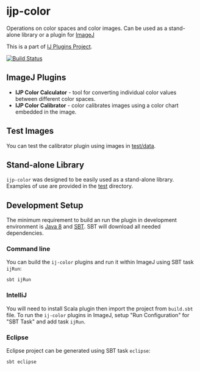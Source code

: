 ijp-color
=========

Operations on color spaces and color images. Can be used as a stand-alone library or a plugin for [ImageJ](http://rsb.info.nih.gov/ij)

This is a part of [IJ Plugins Project](http://ij-plugins.sourceforge.net/).

[![Build Status](https://travis-ci.org/ij-plugins/ijp-color.svg?branch=develop)](https://travis-ci.org/ij-plugins/ijp-color)


ImageJ Plugins
--------------

* __IJP Color Calculator__ - tool for converting individual color values between different color spaces.
* __IJP Color Calibrator__ - color calibrates images using a color chart embedded in the image.


Test Images
-----------

You can test the calibrator plugin using images in [test/data](test/data).


Stand-alone Library
-------------------

`ijp-color` was designed to be easily used as a stand-alone library. Examples of use are provided in the [test](src/main/test/scala/net/ij/ij_plugins/color) directory.


Development Setup
-----------------

The minimum requirement to build an run the plugin in development environment is [Java 8](java.oracle.com) and [SBT](http://www.scala-sbt.org/). SBT will download all needed dependencies.


### Command line

You can build the `ij-color` plugins and run it within ImageJ using SBT task `ijRun`:
 
```
sbt ijRun
```


### IntelliJ

You will need to install Scala plugin then import the project from `build.sbt` file. To run the `ij-color` plugins in ImageJ, setup "Run Configuration" for "SBT Task" and add task `ijRun`.  


### Eclipse

Eclipse project can be generated using SBT task `eclipse`:

```
sbt eclipse
```
